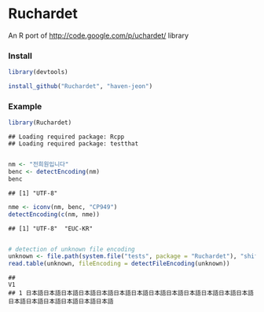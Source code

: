 Ruchardet
=========

An R port of http://code.google.com/p/uchardet/ library 

### Install 


```r
library(devtools)

install_github("Ruchardet", "haven-jeon")
```



### Example


```r
library(Ruchardet)
```

```
## Loading required package: Rcpp
## Loading required package: testthat
```

```r

nm <- "전희원입니다"
benc <- detectEncoding(nm)
benc
```

```
## [1] "UTF-8"
```

```r
nme <- iconv(nm, benc, "CP949")
detectEncoding(c(nm, nme))
```

```
## [1] "UTF-8"  "EUC-KR"
```

```r

# detection of unknown file encoding
unknown <- file.path(system.file("tests", package = "Ruchardet"), "shift_jis.txt")
read.table(unknown, fileEncoding = detectFileEncoding(unknown))
```

```
##                                                                                                                   V1
## 1 日本語日本語日本語日本語日本語日本語日本語日本語日本語日本語日本語日本語日本語日本語日本語日本語日本語日本語日本語
```

